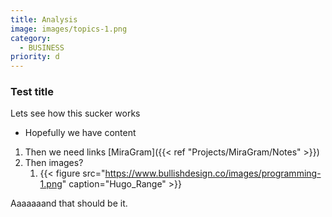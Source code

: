 ```yaml
---
title: Analysis
image: images/topics-1.png
category:
  - BUSINESS
priority: d
---
```

### Test title
Lets see how this sucker works
- Hopefully we have content

1. Then we need links [MiraGram]({{< ref "Projects/MiraGram/Notes" >}})
2. Then images?
	1. {{< figure src="https://www.bullishdesign.co/images/programming-1.png" caption="Hugo_Range" >}}

Aaaaaaand that should be it.
